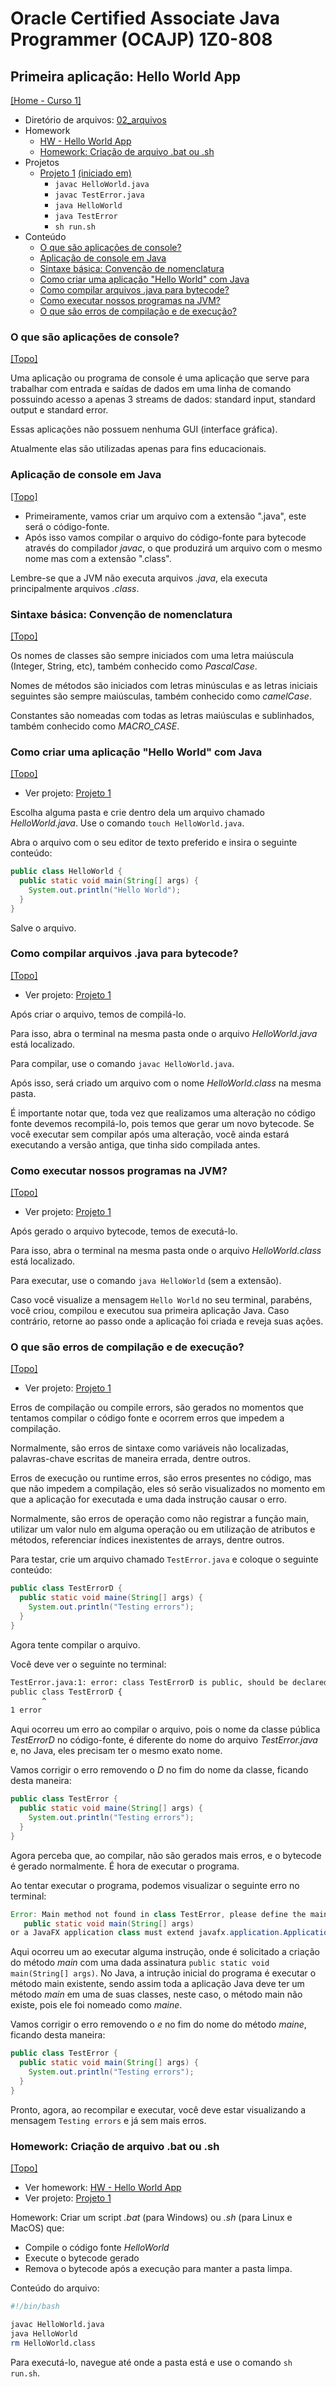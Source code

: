 # Oracle Certified Associate Java Programmer (OCAJP) 1Z0-808

## Primeira aplicação: Hello World App
[[Home - Curso 1]](../../README.md#curso-1)<br />

- Diretório de arquivos: [02_arquivos](./02_arquivos/)
- Homework
  - [HW - Hello World App](./02_arquivos/homework/HW%20-%20Hello%20World%20App.pdf)
  - [Homework: Criação de arquivo .bat ou .sh](#homework-criação-de-arquivo-bat-ou-sh)
- Projetos
  - [Projeto 1](./02_arquivos/proj_01/) [(iniciado em)](#como-criar-uma-aplicação-hello-world-com-java)
    - `javac HelloWorld.java`
    - `javac TestError.java`
    - `java HelloWorld`
    - `java TestError`
    - `sh run.sh`
- Conteúdo
  - [O que são aplicações de console?](#o-que-são-aplicações-de-console)
  - [Aplicação de console em Java](#aplicação-de-console-em-java)
  - [Sintaxe básica: Convenção de nomenclatura](#sintaxe-básica-convenção-de-nomenclatura)
  - [Como criar uma aplicação "Hello World" com Java](#como-criar-uma-aplicação-hello-world-com-java)
  - [Como compilar arquivos .java para bytecode?](#como-compilar-arquivos-java-para-bytecode)
  - [Como executar nossos programas na JVM?](#como-executar-nossos-programas-na-jvm)
  - [O que são erros de compilação e de execução?](#o-que-são-erros-de-compilação-e-de-execução)

### O que são aplicações de console?
[[Topo]](#)<br />

Uma aplicação ou programa de console é uma aplicação que serve para trabalhar com entrada e saídas de dados em uma linha de comando possuindo acesso a apenas 3 streams de dados: standard input, standard output e standard error.

Essas aplicações não possuem nenhuma GUI (interface gráfica).

Atualmente elas são utilizadas apenas para fins educacionais.

### Aplicação de console em Java
[[Topo]](#)<br />

- Primeiramente, vamos criar um arquivo com a extensão ".java", este será o código-fonte.
- Após isso vamos compilar o arquivo do código-fonte para bytecode através do compilador *javac*, o que produzirá um arquivo com o mesmo nome mas com a extensão ".class".

Lembre-se que a JVM não executa arquivos *.java*, ela executa principalmente arquivos *.class*.

### Sintaxe básica: Convenção de nomenclatura
[[Topo]](#)<br />

Os nomes de classes são sempre iniciados com uma letra maiúscula (Integer, String, etc), também conhecido como *PascalCase*.

Nomes de métodos são iniciados com letras minúsculas e as letras iniciais seguintes são sempre maiúsculas, também conhecido como *camelCase*.

Constantes são nomeadas com todas as letras maiúsculas e sublinhados, também conhecido como *MACRO_CASE*.

### Como criar uma aplicação "Hello World" com Java
[[Topo]](#)<br />

- Ver projeto: [Projeto 1](./02_arquivos/proj_01/)

Escolha alguma pasta e crie dentro dela um arquivo chamado *HelloWorld.java*. Use o comando `touch HelloWorld.java`.

Abra o arquivo com o seu editor de texto preferido e insira o seguinte conteúdo:

```java
public class HelloWorld {
  public static void main(String[] args) {
    System.out.println("Hello World");
  }
}
```

Salve o arquivo.

### Como compilar arquivos .java para bytecode?
[[Topo]](#)<br />

- Ver projeto: [Projeto 1](./02_arquivos/proj_01/)

Após criar o arquivo, temos de compilá-lo.

Para isso, abra o terminal na mesma pasta onde o arquivo *HelloWorld.java* está localizado.

Para compilar, use o comando `javac HelloWorld.java`.

Após isso, será criado um arquivo com o nome *HelloWorld.class* na mesma pasta.

É importante notar que, toda vez que realizamos uma alteração no código fonte devemos recompilá-lo, pois temos que gerar um novo bytecode. Se você executar sem compilar após uma alteração, você ainda estará executando a versão antiga, que tinha sido compilada antes.

### Como executar nossos programas na JVM?
[[Topo]](#)<br />

- Ver projeto: [Projeto 1](./02_arquivos/proj_01/)

Após gerado o arquivo bytecode, temos de executá-lo.

Para isso, abra o terminal na mesma pasta onde o arquivo *HelloWorld.class* está localizado.

Para executar, use o comando `java HelloWorld` (sem a extensão).

Caso você visualize a mensagem `Hello World` no seu terminal, parabéns, você criou, compilou e executou sua primeira aplicação Java. Caso contrário, retorne ao passo onde a aplicação foi criada e reveja suas ações.

### O que são erros de compilação e de execução?
[[Topo]](#)<br />

- Ver projeto: [Projeto 1](./02_arquivos/proj_01/)

Erros de compilação ou compile errors, são gerados no momentos que tentamos compilar o código fonte e ocorrem erros que impedem a compilação.

Normalmente, são erros de sintaxe como variáveis não localizadas, palavras-chave escritas de maneira errada, dentre outros.

Erros de execução ou runtime erros, são erros presentes no código, mas que não impedem a compilação, eles só serão visualizados no momento em que a aplicação for executada e uma dada instrução causar o erro.

Normalmente, são erros de operação como não registrar a função main, utilizar um valor nulo em alguma operação ou em utilização de atributos e métodos, referenciar índices inexistentes de arrays, dentre outros.

Para testar, crie um arquivo chamado `TestError.java` e coloque o seguinte conteúdo:
```java
public class TestErrorD {
  public static void maine(String[] args) {
    System.out.println("Testing errors");
  }
}
```

Agora tente compilar o arquivo.

Você deve ver o seguinte no terminal:
```bash
TestError.java:1: error: class TestErrorD is public, should be declared in a file named TestErrorD.java
public class TestErrorD {
       ^
1 error
```

Aqui ocorreu um erro ao compilar o arquivo, pois o nome da classe pública *TestErrorD* no código-fonte, é diferente do nome do arquivo *TestError.java* e, no Java, eles precisam ter o mesmo exato nome.

Vamos corrigir o erro removendo o *D* no fim do nome da classe, ficando desta maneira:
```java
public class TestError {
  public static void maine(String[] args) {
    System.out.println("Testing errors");
  }
}
```

Agora perceba que, ao compilar, não são gerados mais erros, e o bytecode é gerado normalmente. É hora de executar o programa.

Ao tentar executar o programa, podemos visualizar o seguinte erro no terminal:
```java
Error: Main method not found in class TestError, please define the main method as:
   public static void main(String[] args)
or a JavaFX application class must extend javafx.application.Application
```

Aqui ocorreu um ao executar alguma instrução, onde é solicitado a criação do método *main* com uma dada assinatura `public static void main(String[] args)`. No Java, a intrução inicial do programa é executar o método main existente, sendo assim toda a aplicação Java deve ter um método *main* em uma de suas classes, neste caso, o método main não existe, pois ele foi nomeado como *maine*.

Vamos corrigir o erro removendo o *e* no fim do nome do método *maine*, ficando desta maneira:
```java
public class TestError {
  public static void main(String[] args) {
    System.out.println("Testing errors");
  }
}
```

Pronto, agora, ao recompilar e executar, você deve estar visualizando a mensagem `Testing errors` e já sem mais erros.

### Homework: Criação de arquivo .bat ou .sh
[[Topo]](#)<br />

- Ver homework: [HW - Hello World App](./02_arquivos/homework/HW%20-%20Hello%20World%20App.pdf)
- Ver projeto: [Projeto 1](./02_arquivos/proj_01/)

Homework: Criar um script *.bat* (para Windows) ou *.sh* (para Linux e MacOS) que:
- Compile o código fonte *HelloWorld*
- Execute o bytecode gerado
- Remova o bytecode após a execução para manter a pasta limpa.

Conteúdo do arquivo:

```bash
#!/bin/bash

javac HelloWorld.java
java HelloWorld
rm HelloWorld.class
```

Para executá-lo, navegue até onde a pasta está e use o comando `sh run.sh`.
